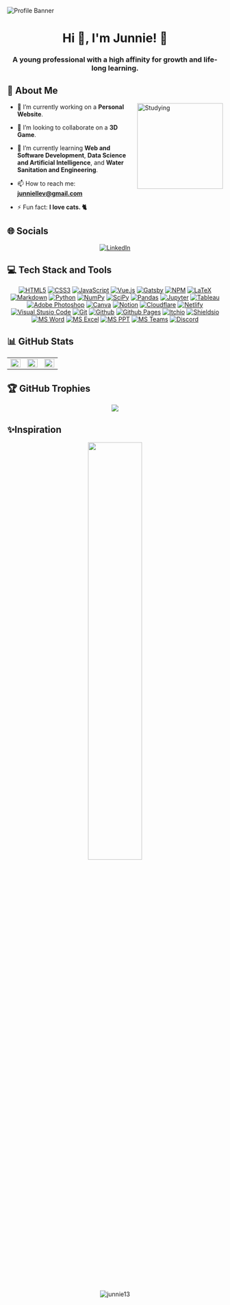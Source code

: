 ![Profile Banner](https://i.pinimg.com/originals/bd/56/5d/bd565dcc0a556add0b0a0ed6b26d686e.gif)

<h1 align="center">Hi 👋, I'm Junnie! 🌸</h1>
<h3 align="center">A young professional with a high affinity for growth and life-long learning.</h3>

## 🌻 About Me

<img align="right" alt="Studying" width="200" src="https://www.icegif.com/wp-content/uploads/pusheen-reading-icegif.gif">

- 🔭 I’m currently working on a **Personal Website**.

- 👯 I’m looking to collaborate on a **3D Game**.

- 🌱 I’m currently learning **Web and Software Development**, **Data Science and Artificial Intelligence**, and **Water Sanitation and Engineering**.

- 📫 How to reach me: **junniellev@gmail.com**

- ⚡ Fun fact: **I love cats. 🐈**

## 🌐 Socials
<div align="center">

[![LinkedIn](https://img.shields.io/badge/LinkedIn-%230077B5.svg?style=for-the-badge&logo=linkedin&logoColor=white)](https://linkedin.com/in/junnie-violanda)
  
</div>

## 💻 Tech Stack and Tools
<div align="center">
  
[![HTML5](https://img.shields.io/badge/html5-%23E34F26.svg?style=for-the-badge&logo=html5&logoColor=white)](https://www.w3schools.com/html/) [![CSS3](https://img.shields.io/badge/css3-%231572B6.svg?style=for-the-badge&logo=css3&logoColor=white)](https://www.w3schools.com/css/) [![JavaScript](https://img.shields.io/badge/javascript-%23323330.svg?style=for-the-badge&logo=javascript&logoColor=%23F7DF1E)](https://www.w3schools.com/js/) [![Vue.js](https://img.shields.io/badge/vuejs-%2335495e.svg?style=for-the-badge&logo=vuedotjs&logoColor=%234FC08D)](https://vuejs.org/) [![Gatsby](https://img.shields.io/badge/Gatsby-%23663399.svg?style=for-the-badge&logo=gatsby&logoColor=white)](https://www.gatsbyjs.com/) [![NPM](https://img.shields.io/badge/NPM-%23000000.svg?style=for-the-badge&logo=npm&logoColor=white)](https://www.npmjs.com/) [![LaTeX](https://img.shields.io/badge/latex-%23008080.svg?style=for-the-badge&logo=latex&logoColor=white)](https://www.latex-project.org/) [![Markdown](https://img.shields.io/badge/markdown-%23000000.svg?style=for-the-badge&logo=markdown&logoColor=white)](https://www.markdownguide.org/) [![Python](https://img.shields.io/badge/python-3670A0?style=for-the-badge&logo=python&logoColor=ffdd54)](https://www.python.org/) [![NumPy](https://img.shields.io/badge/numpy-%23013243.svg?style=for-the-badge&logo=numpy&logoColor=white)](https://numpy.org/) [![SciPy](https://img.shields.io/badge/SciPy-%230C55A5.svg?style=for-the-badge&logo=scipy&logoColor=%white)](https://scipy.org/) [![Pandas](https://img.shields.io/badge/pandas-%23150458.svg?style=for-the-badge&logo=pandas&logoColor=white)](https://pandas.pydata.org/) [![Jupyter](https://img.shields.io/badge/jupyter-%23F37626.svg?style=for-the-badge&logo=jupyter&logoColor=black)](https://jupyter.org/) [![Tableau](https://img.shields.io/badge/tableau-%23E97627.svg?style=for-the-badge&logo=tableau&logoColor=black)](https://www.tableau.com/) [![Adobe Photoshop](https://img.shields.io/badge/adobe%20photoshop-%2331A8FF.svg?style=for-the-badge&logo=adobephotoshop&logoColor=white)](https://www.adobe.com/ph_en/products/photoshop.html) [![Canva](https://img.shields.io/badge/Canva-%2300C4CC.svg?style=for-the-badge&logo=Canva&logoColor=white)](https://www.canva.com/q/pro/?clickId=ROX1mb0iuxyNTE71H0wd2QmRUkD3ibRFq3mU1o0&utm_medium=affiliate&utm_source=Moonrover.pro_1256678&irgwc=1) [![Notion](https://img.shields.io/badge/Notion-%23000000.svg?style=for-the-badge&logo=notion&logoColor=white)](https://www.notion.so/product?utm_source=google&utm_campaign=2075789713&utm_medium=80211061801&utm_content=453572180157&utm_term=notion&targetid=aud-1190785634833:kwd-312974742&gclid=Cj0KCQjwof6WBhD4ARIsAOi65agY7I3M9Xr8LLhUA2ZGvraiiOV2L9lJQGz3i__xa-2tlLq_VJq-JH8aAnXfEALw_wcB) [![Cloudflare](https://img.shields.io/badge/Cloudflare-F38020?style=for-the-badge&logo=Cloudflare&logoColor=white)](https://www.cloudflare.com/) [![Netlify](https://img.shields.io/badge/netlify-%23000000.svg?style=for-the-badge&logo=netlify&logoColor=#00C7B7)](https://www.netlify.com/) [![Visual Stusio Code](https://img.shields.io/badge/vscode-%23007ACC.svg?style=for-the-badge&logo=visualstudiocode&logoColor=white)](https://code.visualstudio.com/) [![Git](https://img.shields.io/badge/git-%23F05032.svg?style=for-the-badge&logo=git&logoColor=white)](https://git-scm.com/) [![Github](https://img.shields.io/badge/github-%23181717.svg?style=for-the-badge&logo=github&logoColor=white)](https://github.com/) [![Github Pages](https://img.shields.io/badge/github%20pages-%23222222.svg?style=for-the-badge&logo=githubpages&logoColor=white)](https://pages.github.com/) [![Itchio](https://img.shields.io/badge/itch%20io-%23FA5C5C.svg?style=for-the-badge&logo=itchdotio&logoColor=white)](https://itch.io/) [![Shieldsio](https://img.shields.io/badge/shields%20io-%23000000.svg?style=for-the-badge&logo=shieldsdotio&logoColor=white)](https://shields.io/) [![MS Word](https://img.shields.io/badge/microsoft%20word-%232B579A.svg?style=for-the-badge&logo=microsoftword&logoColor=white)](https://www.microsoft.com/en-ww/microsoft-365/word) [![MS Excel](https://img.shields.io/badge/microsoft%20excel-%23217346.svg?style=for-the-badge&logo=microsoftexcel&logoColor=white)](https://www.microsoft.com/en-ww/microsoft-365/excel) [![MS PPT](https://img.shields.io/badge/microsoft%20powerpoint-%23B7472A.svg?style=for-the-badge&logo=microsoftpowerpoint&logoColor=white)](https://www.microsoft.com/en-us/microsoft-365/powerpoint) [![MS Teams](https://img.shields.io/badge/microsoft%20teams-%236264A7.svg?style=for-the-badge&logo=microsoftteams&logoColor=white)](https://www.microsoft.com/en-ww/microsoft-teams/log-in) [![Discord](https://img.shields.io/badge/discord-%235865F2.svg?style=for-the-badge&logo=discord&logoColor=white)](https://discord.com/)
  
</div>

## 📊 GitHub Stats
<div align="center">
  
<table>
  <tr>
    <td valign="top" width="33%"><img src="https://github-readme-stats.vercel.app/api?username=Junnie13&theme=radical&hide_border=false&include_all_commits=true&count_private=true" align="left" style="width: 100%" /></td>
    <td valign="top" width="33%"><img src="https://github-readme-streak-stats.herokuapp.com/?user=Junnie13&theme=radical&hide_border=false" align="left" style="width: 100%" /></td>
    <td valign="top" width="33%"><img src=https://github-readme-stats.vercel.app/api/top-langs/?username=Junnie13&theme=radical&hide_border=false&include_all_commits=true&count_private=true&layout=compact" align="left" style="width: 100%" /></td>
  </tr>
</table>   
  
</div>

## 🏆 GitHub Trophies
<div align="center">
  
![](https://github-profile-trophy.vercel.app/?username=Junnie13&theme=radical&no-frame=false&no-bg=false&margin-w=4)
  
</div>

## ✨Inspiration
<div align="center">
<img src="https://i.pinimg.com/originals/39/79/a6/3979a63b82c9927aa015eb13fb1ff22a.png" align="center" style="width: 50%" />
</div>

<br/>

<p align="center"> <img src="https://komarev.com/ghpvc/?username=junnie13&label=Profile%20Views&color=2da6f0&style=for-the-badge" alt="junnie13" /> </p>
